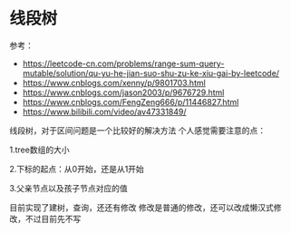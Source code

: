 # 线段树
参考：
* https://leetcode-cn.com/problems/range-sum-query-mutable/solution/qu-yu-he-jian-suo-shu-zu-ke-xiu-gai-by-leetcode/
* https://www.cnblogs.com/xenny/p/9801703.html
* https://www.cnblogs.com/jason2003/p/9676729.html
* https://www.cnblogs.com/FengZeng666/p/11446827.html
* https://www.bilibili.com/video/av47331849/

线段树，对于区间问题是一个比较好的解决方法
个人感觉需要注意的点：

1.tree数组的大小

2.下标的起点：从0开始，还是从1开始

3.父亲节点以及孩子节点对应的值

目前实现了建树，查询，还还有修改
修改是普通的修改，还可以改成懒汉式修改，不过目前先不写